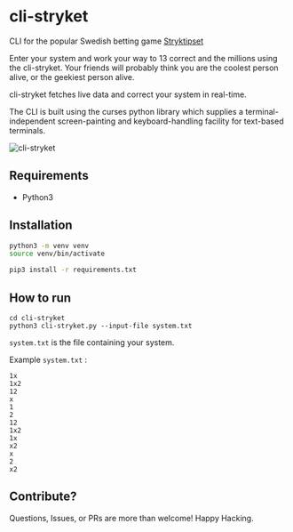 # cli-stryket

CLI for the popular Swedish betting game [Stryktipset](https://spela.svenskaspel.se/stryktipset)

Enter your system and work your way to 13 correct and the millions using the cli-stryket. Your friends will probably think you are the coolest person alive, or the geekiest person alive.

cli-stryket fetches live data and correct your system in real-time.

The CLI is built using the curses python library which supplies a terminal-independent screen-painting and keyboard-handling facility for text-based terminals.

![cli-stryket](https://user-images.githubusercontent.com/8545435/164811418-6c3ec8da-7d9f-41ae-b400-5c2d94143595.png)
## Requirements
- Python3

## Installation

```bash
python3 -m venv venv
source venv/bin/activate

pip3 install -r requirements.txt

```
## How to run

```
cd cli-stryket
python3 cli-stryket.py --input-file system.txt
```

`system.txt` is the file containing your system. 

Example `system.txt` : 

```
1x
1x2
12
x
1
2
12
1x2
1x
x2
x
2
x2
```
## Contribute?

Questions, Issues, or PRs are more than welcome! Happy Hacking.
